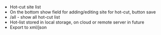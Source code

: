 * Hot-cut site list
* On the bottom show field for adding/editing site for hot-cut, button save
* /all - show all hot-cut list
* Hot-list stored in local storage, on cloud or remote server in future
* Export to xml/json